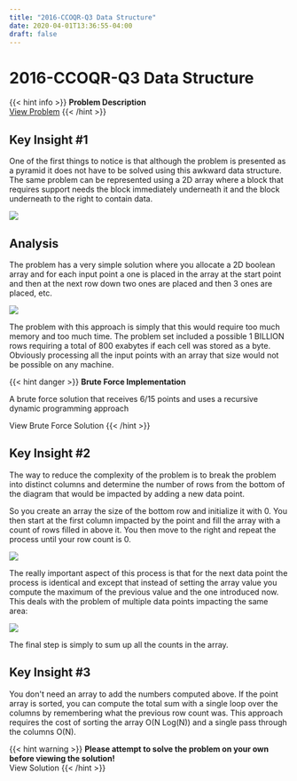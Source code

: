 ```yaml
---
title: "2016-CCOQR-Q3 Data Structure"
date: 2020-04-01T13:36:55-04:00
draft: false
---
```


# 2016-CCOQR-Q3 Data Structure

{{< hint info >}}
**Problem Description**  
[View Problem](https://cemc.uwaterloo.ca/contests/computing/2016/CCOQR/data_structure.pdf)
{{< /hint >}}

## Key Insight #1

One of the first things to notice is that although the problem is presented as a pyramid it does not have to be solved using this awkward data structure. The same problem can be represented using a 2D array where a block that requires support needs the block immediately underneath it and the block underneath to the right to contain data.

![](/img/datastructure1.png)

## Analysis

The problem has a very simple solution where you allocate a 2D boolean array and for each input point a one is placed in the array at the start point and then at the next row down two ones are placed and then 3 ones are placed, etc.

![](/img/datastructure2.png)

The problem with this approach is simply that this would require too much memory and too much time. The problem set included a possible 1 BILLION rows requiring a total of 800 exabytes if each cell was stored as a byte. Obviously processing all the input points with an array that size would not be possible on any machine.

{{< hint danger >}}
**Brute Force Implementation**

A brute force solution that receives 6/15 points and uses a recursive dynamic programming approach

View Brute Force Solution
{{< /hint >}}

## Key Insight #2

The way to reduce the complexity of the problem is to break the problem into distinct columns and determine the number of rows from the bottom of the diagram that would be impacted by adding a new data point.

So you create an array the size of the bottom row and initialize it with 0. You then start at the first column impacted by the point and fill the array with a count of rows filled in above it. You then move to the right and repeat the process until your row count is 0.

![](/img/datastructure3.png)

The really important aspect of this process is that for the next data point the process is identical and except that instead of setting the array value you compute the maximum of the previous value and the one introduced now. This deals with the problem of multiple data points impacting the same area:

![](/img/datastructure4.png)

The final step is simply to sum up all the counts in the array.

## Key Insight #3

You don't need an array to add the numbers computed above. If the point array is sorted, you can compute the total sum with a single loop over the columns by remembering what the previous row count was. This approach requires the cost of sorting the array O(N Log(N)) and a single pass through the columns O(N).

{{< hint warning >}}
**Please attempt to solve the problem on your own before viewing the solution!**  
View Solution
{{< /hint >}}
